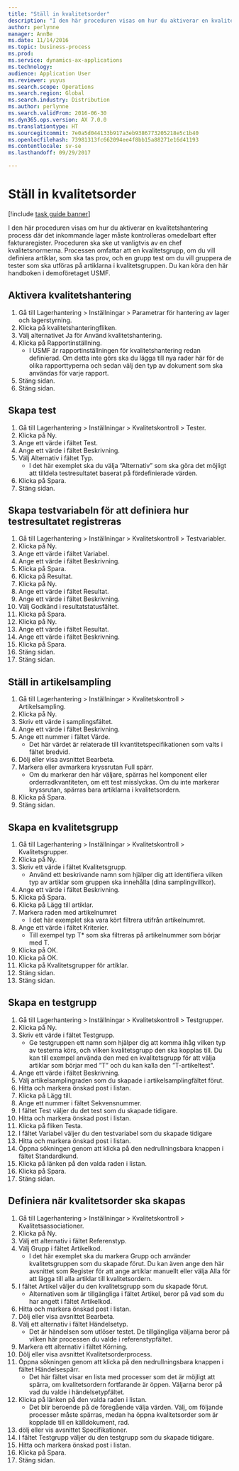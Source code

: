```yaml
---
title: "Ställ in kvalitetsorder"
description: "I den här proceduren visas om hur du aktiverar en kvalitetshantering process där det inkommande lager måste kontrolleras omedelbart efter fakturaregister."
author: perlynne
manager: AnnBe
ms.date: 11/14/2016
ms.topic: business-process
ms.prod: 
ms.service: dynamics-ax-applications
ms.technology: 
audience: Application User
ms.reviewer: yuyus
ms.search.scope: Operations
ms.search.region: Global
ms.search.industry: Distribution
ms.author: perlynne
ms.search.validFrom: 2016-06-30
ms.dyn365.ops.version: AX 7.0.0
ms.translationtype: HT
ms.sourcegitcommit: 7e0a5d044133b917a3eb9386773205218e5c1b40
ms.openlocfilehash: 73981313fc662094ee4f8bb15a88271e16d41193
ms.contentlocale: sv-se
ms.lasthandoff: 09/29/2017

---
```

# <a name="set-up-quality-orders"></a>Ställ in kvalitetsorder

[!include [task guide banner](../../includes/task-guide-banner.md)]

I den här proceduren visas om hur du aktiverar en kvalitetshantering process där det inkommande lager måste kontrolleras omedelbart efter fakturaregister. Proceduren ska ske ut vanligtvis av en chef kvalitetsnormerna. Processen omfattar att en kvalitetsgrupp, om du vill definiera artiklar, som ska tas prov, och en grupp test om du vill gruppera de tester som ska utföras på artiklarna i kvalitetsgruppen. Du kan köra den här handboken i demoföretaget USMF.


## <a name="enable-quality-management"></a>Aktivera kvalitetshantering
1. Gå till Lagerhantering > Inställningar > Parametrar för hantering av lager och lagerstyrning.
2. Klicka på kvalitetshanteringfliken.
3. Välj alternativet Ja för Använd kvalitetshantering.
4. Klicka på Rapportinställning.
    * I USMF är rapportinställningen för kvalitetshantering redan definierad. Om detta inte görs ska du lägga till nya rader här för de olika rapporttyperna och sedan välj den typ av dokument som ska användas för varje rapport.  
5. Stäng sidan.
6. Stäng sidan.

## <a name="create-a-test"></a>Skapa test
1. Gå till Lagerhantering > Inställningar > Kvalitetskontroll > Tester.
2. Klicka på Ny.
3. Ange ett värde i fältet Test.
4. Ange ett värde i fältet Beskrivning.
5. Välj Alternativ i fältet Typ.
    * I det här exemplet ska du välja ”Alternativ” som ska göra det möjligt att tilldela testresultatet baserat på fördefinierade värden.  
6. Klicka på Spara.
7. Stäng sidan.

## <a name="create-test-variables-to-define-the-way-test-results-are-recorded"></a>Skapa testvariabeln för att definiera hur testresultatet registreras
1. Gå till Lagerhantering > Inställningar > Kvalitetskontroll > Testvariabler.
2. Klicka på Ny.
3. Ange ett värde i fältet Variabel.
4. Ange ett värde i fältet Beskrivning.
5. Klicka på Spara.
6. Klicka på Resultat.
7. Klicka på Ny.
8. Ange ett värde i fältet Resultat.
9. Ange ett värde i fältet Beskrivning.
10. Välj Godkänd i resultatstatusfältet.
11. Klicka på Spara.
12. Klicka på Ny.
13. Ange ett värde i fältet Resultat.
14. Ange ett värde i fältet Beskrivning.
15. Klicka på Spara.
16. Stäng sidan.
17. Stäng sidan.

## <a name="set-up-item-sampling"></a>Ställ in artikelsampling
1. Gå till Lagerhantering > Inställningar > Kvalitetskontroll > Artikelsampling.
2. Klicka på Ny.
3. Skriv ett värde i samplingsfältet.
4. Ange ett värde i fältet Beskrivning.
5. Ange ett nummer i fältet Värde.
    * Det här värdet är relaterade till kvantitetspecifikationen som valts i fältet bredvid.  
6. Dölj eller visa avsnittet Bearbeta.
7. Markera eller avmarkera kryssrutan Full spärr.
    * Om du markerar den här väljare, spärras hel komponent eller orderradkvantiteten, om ett test misslyckas. Om du inte markerar kryssrutan, spärras bara artiklarna i kvalitetsordern.  
8. Klicka på Spara.
9. Stäng sidan.

## <a name="create-a-quality-group"></a>Skapa en kvalitetsgrupp
1. Gå till Lagerhantering > Inställningar > Kvalitetskontroll > Kvalitetsgrupper.
2. Klicka på Ny.
3. Skriv ett värde i fältet Kvalitetsgrupp.
    * Använd ett beskrivande namn som hjälper dig att identifiera vilken typ av artiklar som gruppen ska innehålla (dina samplingvillkor).  
4. Ange ett värde i fältet Beskrivning.
5. Klicka på Spara.
6. Klicka på Lägg till artiklar.
7. Markera raden med artikelnumret
    * I det här exemplet ska vara kört filtrera utifrån artikelnumret.  
8. Ange ett värde i fältet Kriterier.
    * Till exempel typ T* som ska filtreras på artikelnummer som börjar med T.  
9. Klicka på OK.
10. Klicka på OK.
11. Klicka på Kvalitetsgrupper för artiklar.
12. Stäng sidan.
13. Stäng sidan.

## <a name="create-a-test-group"></a>Skapa en testgrupp
1. Gå till Lagerhantering > Inställningar > Kvalitetskontroll > Testgrupper.
2. Klicka på Ny.
3. Skriv ett värde i fältet Testgrupp.
    * Ge testgruppen ett namn som hjälper dig att komma ihåg vilken typ av testerna körs, och vilken kvalitetsgrupp den ska kopplas till. Du kan till exempel använda den med en kvalitetsgrupp för att välja artiklar som börjar med ”T” och du kan kalla den ”T-artikeltest".  
4. Ange ett värde i fältet Beskrivning.
5. Välj artikelsamplingraden som du skapade i artikelsamplingfältet förut.
6. Hitta och markera önskad post i listan.
7. Klicka på Lägg till.
8. Ange ett nummer i fältet Sekvensnummer.
9. I fältet Test väljer du det test som du skapade tidigare.
10. Hitta och markera önskad post i listan.
11. Klicka på fliken Testa.
12. I fältet Variabel väljer du den testvariabel som du skapade tidigare
13. Hitta och markera önskad post i listan.
14. Öppna sökningen genom att klicka på den nedrullningsbara knappen i fältet Standardkund.
15. Klicka på länken på den valda raden i listan.
16. Klicka på Spara.
17. Stäng sidan.

## <a name="define-when-quality-orders-will-be-created"></a>Definiera när kvalitetsorder ska skapas
1. Gå till Lagerhantering > Inställningar > Kvalitetskontroll > Kvalitetsassociationer.
2. Klicka på Ny.
3. Välj ett alternativ i fältet Referenstyp.
4. Välj Grupp i fältet Artikelkod.
    * I det här exemplet ska du markera Grupp och använder kvalitetsgruppen som du skapade förut. Du kan även ange den här avsnittet som Register för att ange artiklar manuellt eller välja Alla för att lägga till alla artiklar till kvalitetsordern.  
5. I fältet Artikel väljer du den kvalitetsgrupp som du skapade förut.
    * Alternativen som är tillgängliga i fältet Artikel, beror på vad som du har angett i fältet Artikelkod.  
6. Hitta och markera önskad post i listan.
7. Dölj eller visa avsnittet Bearbeta.
8. Välj ett alternativ i fältet Händelsetyp.
    * Det är händelsen som utlöser testet. De tillgängliga väljarna beror på vilken här processen du valde i referenstypfältet.  
9. Markera ett alternativ i fältet Körning.
10. Dölj eller visa avsnittet Kvalitetsorderprocess.
11. Öppna sökningen genom att klicka på den nedrullningsbara knappen i fältet Händelsespärr.
    * Det här fältet visar en lista med processer som det är möjligt att spärra, om kvalitetsordern fortfarande är öppen. Väljarna beror på vad du valde i händelsetypfältet.  
12. Klicka på länken på den valda raden i listan.
    * Det blir beroende på de föregående välja värden. Välj, om följande processer måste spärras, medan ha öppna kvalitetsorder som är kopplade till en källdokument, rad.  
13. dölj eller vis avsnittet Specifikationer.
14. I fältet Testgrupp väljer du den testgrupp som du skapade tidigare.
15. Hitta och markera önskad post i listan.
16. Klicka på Spara.
17. Stäng sidan.

